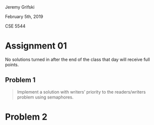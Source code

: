 Jeremy Grifski

February 5th, 2019

CSE 5544

# Assignment 01

No solutions turned in after the end of the class that day will receive full
points.

## Problem 1

> Implement a solution with writers’ priority to the readers/writers problem
> using semaphores.

# Problem 2
